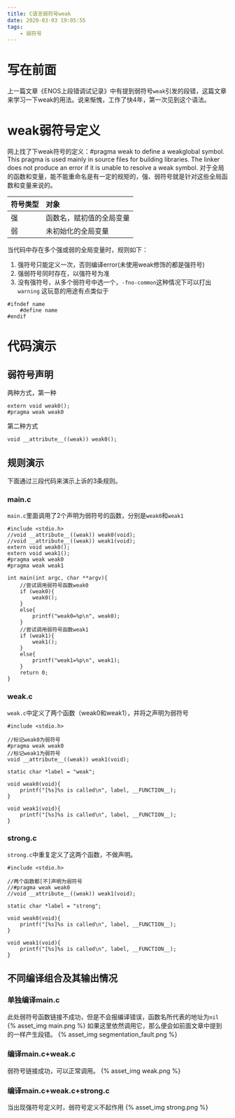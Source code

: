 ```yaml
---
title: C语言弱符号weak
date: 2020-03-03 19:05:55
tags:
    - 弱符号
---
```


# 写在前面
上一篇文章《ENOS上段错调试记录》中有提到弱符号`weak`引发的段错，这篇文章来学习一下weak的用法。说来惭愧，工作了快4年，第一次见到这个语法。

# weak弱符号定义

网上找了下weak符号的定义：#pragma weak to define a weakglobal symbol. This pragma is used mainly in source files for building libraries. The linker does not produce an error if it is unable to resolve a weak symbol.
对于全局的函数和变量，能不能重命名是有一定的规矩的，强、弱符号就是针对这些全局函数和变量来说的。

| 符号类型 | 对象 |
| :---- | :---- |
| 强 | 函数名，赋初值的全局变量 |
| 弱 | 未初始化的全局变量 |

当代码中存在多个强或弱的全局变量时，规则如下：
1. 强符号只能定义一次，否则编译error(未使用weak修饰的都是强符号)
2. 强弱符号同时存在，以强符号为准
3. 没有强符号，从多个弱符号中选一个，`-fno-common`这种情况下可以打出`warning`
这玩意的用途有点类似于
```
#ifndef name
    #define name
#endif
```

# 代码演示
## 弱符号声明
两种方式，第一种
```
extern void weak0();
#pragma weak weak0
```
第二种方式
```
void __attribute__((weak)) weak0();
```

## 规则演示
下面通过三段代码来演示上诉的3条规则。
### main.c
`main.c`里面调用了2个声明为弱符号的函数，分别是`weak0`和`weak1`
```
#include <stdio.h>                                                                                                                                                                                              
//void __attribute__((weak)) weak0(void);
//void __attribute__((weak)) weak1(void);
extern void weak0();
extern void weak1();
#pragma weak weak0
#pragma weak weak1
 
int main(int argc, char **argv){
    //尝试调用弱符号函数weak0
    if (weak0){
        weak0();
    }   
    else{
        printf("weak0=%p\n", weak0);
    }   
    //尝试调用弱符号函数weak1
    if (weak1){
        weak1();
    }   
    else{
        printf("weak1=%p\n", weak1);
    }   
    return 0;
}
```

### weak.c
`weak.c`中定义了两个函数（weak0和weak1），并将之声明为弱符号
```
#include <stdio.h>

//标记weak0为弱符号
#pragma weak weak0
//标记weak1为弱符号
void __attribute__((weak)) weak1(void);

static char *label = "weak";

void weak0(void){
    printf("[%s]%s is called\n", label, __FUNCTION__);
}

void weak1(void){
    printf("[%s]%s is called\n", label, __FUNCTION__);
}
```

### strong.c
`strong.c`中重复定义了这两个函数，不做声明。
```
#include <stdio.h>

//两个函数都[不]声明为弱符号
//#pragma weak weak0
//void __attribute__((weak)) weak1(void);

static char *label = "strong";

void weak0(void){
    printf("[%s]%s is called\n", label, __FUNCTION__);
}

void weak1(void){
    printf("[%s]%s is called\n", label, __FUNCTION__);
}
```

## 不同编译组合及其输出情况
### 单独编译main.c
此处弱符号函数链接不成功，但是不会报编译错误，函数名所代表的地址为`nil`
{% asset_img main.png %}
如果这里依然调用它，那么便会如前面文章中提到的一样产生段错。
{% asset_img segmentation_fault.png %}

### 编译main.c+weak.c
弱符号链接成功，可以正常调用。
{% asset_img weak.png %}

### 编译main.c+weak.c+strong.c
当出现强符号定义时，弱符号定义不起作用
{% asset_img strong.png %}


